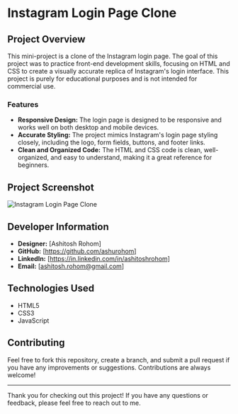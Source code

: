 # Instagram Login Page Clone

## Project Overview

This mini-project is a clone of the Instagram login page. The goal of this project was to practice front-end development skills, focusing on HTML and CSS to create a visually accurate replica of Instagram's login interface. This project is purely for educational purposes and is not intended for commercial use.

### Features

- **Responsive Design:** The login page is designed to be responsive and works well on both desktop and mobile devices.
- **Accurate Styling:** The project mimics Instagram's login page styling closely, including the logo, form fields, buttons, and footer links.
- **Clean and Organized Code:** The HTML and CSS code is clean, well-organized, and easy to understand, making it a great reference for beginners.

## Project Screenshot

![Instagram Login Page Clone](path/to/your/screenshot.png)

## Developer Information

- **Designer:** [Ashitosh Rohom]
- **GitHub:** [https://github.com/ashurohom]
- **LinkedIn:** [https://in.linkedin.com/in/ashitoshrohom]
- **Email:** [ashitosh.rohom@gmail.com]


## Technologies Used

- HTML5
- CSS3
- JavaScript

## Contributing

Feel free to fork this repository, create a branch, and submit a pull request if you have any improvements or suggestions. Contributions are always welcome!

---

Thank you for checking out this project! If you have any questions or feedback, please feel free to reach out to me.

